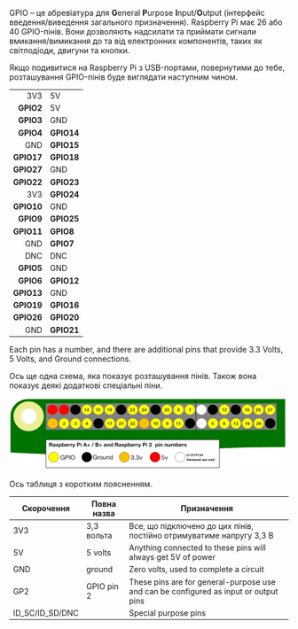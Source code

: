 GPIO – це абревіатура для **G**eneral **P**urpose **I**nput/**O**utput (інтерфейс введення/виведення загального призначення). Raspberry Pi має 26 або 40 GPIO-пінів. Вони дозволяють надсилати та приймати сигнали вмикання/вимикання до та від електронних компонентів, таких як світлодіоди, двигуни та кнопки.

Якщо подивитися на Raspberry Pi з USB-портами, повернутими до тебе, розташування GPIO-пінів буде виглядати наступним чином.

|            |            |
| ----------:|:---------- |
|        3V3 | 5V         |
|  **GPIO2** | 5V         |
|  **GPIO3** | GND        |
|  **GPIO4** | **GPIO14** |
|        GND | **GPIO15** |
| **GPIO17** | **GPIO18** |
| **GPIO27** | GND        |
| **GPIO22** | **GPIO23** |
|        3V3 | **GPIO24** |
| **GPIO10** | GND        |
|  **GPIO9** | **GPIO25** |
| **GPIO11** | **GPIO8**  |
|        GND | **GPIO7**  |
|        DNC | DNC        |
|  **GPIO5** | GND        |
|  **GPIO6** | **GPIO12** |
| **GPIO13** | GND        |
| **GPIO19** | **GPIO16** |
| **GPIO26** | **GPIO20** |
|        GND | **GPIO21** |

Each pin has a number, and there are additional pins that provide 3.3 Volts, 5 Volts, and Ground connections.

Ось ще одна схема, яка показує розташування пінів. Також вона показує деякі додаткові спеціальні піни.

![pinout](images/pinout.png)

Ось таблиця з коротким поясненням.

| Скорочення        | Повна назва | Призначення                                                                          |
| ----------------- | ----------- | ------------------------------------------------------------------------------------ |
| 3V3               | 3,3 вольта  | Все, що підключено до цих пінів, постійно отримуватиме напругу 3,3 В                 |
| 5V                | 5 volts     | Anything connected to these pins will always get 5V of power                         |
| GND               | ground      | Zero volts, used to complete a circuit                                               |
| GP2               | GPIO pin 2  | These pins are for general-purpose use and can be configured as input or output pins |
| ID_SC/ID_SD/DNC |             | Special purpose pins                                                                 |
